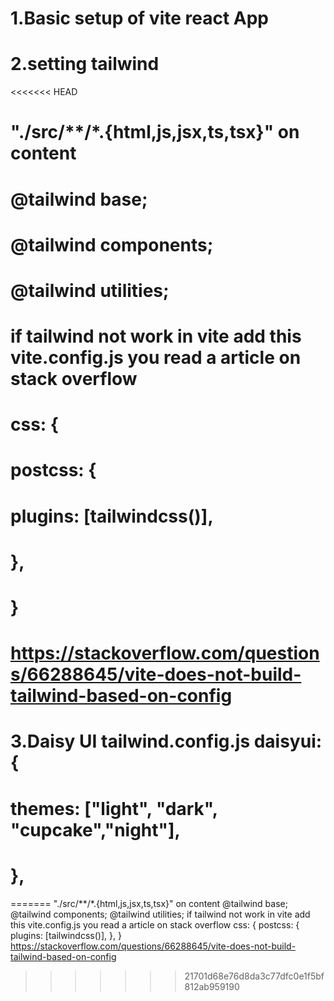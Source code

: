 # 1.Basic setup of vite react App

#  2.setting tailwind
<<<<<<< HEAD
#   "./src/**/*.{html,js,jsx,ts,tsx}"  on content
#          @tailwind base;
#         @tailwind components;
#          @tailwind utilities;
#   if tailwind not work in vite add this  vite.config.js you read a article on stack overflow
# css: {
#   postcss: {
#      plugins: [tailwindcss()],
#    },
#  }
#
# https://stackoverflow.com/questions/66288645/vite-does-not-build-tailwind-based-on-config
#
# 3.Daisy UI tailwind.config.js   daisyui: {
#    themes: ["light", "dark", "cupcake","night"],
 # },
=======
  "./src/**/*.{html,js,jsx,ts,tsx}"  on content
         @tailwind base;
        @tailwind components;
         @tailwind utilities;
   if tailwind not work in vite add this  vite.config.js you read a article on stack overflow
css: {
  postcss: {
     plugins: [tailwindcss()],
   },
} https://stackoverflow.com/questions/66288645/vite-does-not-build-tailwind-based-on-config
>>>>>>> 21701d68e76d8da3c77dfc0e1f5bf812ab959190
